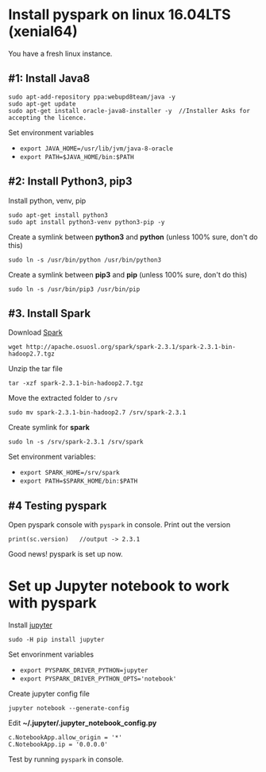 # Install pyspark on linux 16.04LTS (xenial64)

You have a fresh linux instance.

## #1: Install Java8

```
sudo apt-add-repository ppa:webupd8team/java -y
sudo apt-get update
sudo apt-get install oracle-java8-installer -y  //Installer Asks for accepting the licence.
```

Set environment variables

+ `export JAVA_HOME=/usr/lib/jvm/java-8-oracle`
+ `export PATH=$JAVA_HOME/bin:$PATH`

## #2: Install Python3, pip3

Install python, venv, pip

```
sudo apt-get install python3
sudo apt install python3-venv python3-pip -y
```

<!-- Set alias to make python3 as default. Append `~/.bashrc` and source it.
```
alias python=python3
``` -->

Create a symlink between **python3** and **python** (unless 100% sure, don't do this)

```
sudo ln -s /usr/bin/python /usr/bin/python3
```

Create a symlink between **pip3** and **pip** (unless 100% sure, don't do this)

```
sudo ln -s /usr/bin/pip3 /usr/bin/pip
```

## #3. Install Spark

Download [Spark](https://spark.apache.org/)

```
wget http://apache.osuosl.org/spark/spark-2.3.1/spark-2.3.1-bin-hadoop2.7.tgz
```

Unzip the tar file

```
tar -xzf spark-2.3.1-bin-hadoop2.7.tgz
```

Move the extracted folder to `/srv`

```
sudo mv spark-2.3.1-bin-hadoop2.7 /srv/spark-2.3.1
```

Create symlink for **spark**

```
sudo ln -s /srv/spark-2.3.1 /srv/spark
```

Set environment variables:

+ `export SPARK_HOME=/srv/spark`
+ `export PATH=$SPARK_HOME/bin:$PATH`

## #4 Testing pyspark

Open pyspark console with `pyspark` in console. Print out the version

```
print(sc.version)   //output -> 2.3.1
```

Good news! pyspark is set up now.

# Set up Jupyter notebook to work with pyspark

Install [jupyter](http://jupyter.org/)

```
sudo -H pip install jupyter
```

Set envorinment variables

+ `export PYSPARK_DRIVER_PYTHON=jupyter`
+ `export PYSPARK_DRIVER_PYTHON_OPTS='notebook'`

Create jupyter config file

```
jupyter notebook --generate-config
```

Edit __~/.jupyter/.jupyter_notebook_config.py__

```
c.NotebookApp.allow_origin = '*'
C.NotebookApp.ip = '0.0.0.0'
```

Test by running `pyspark` in console.
